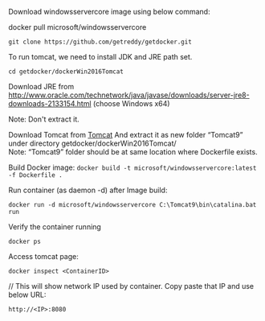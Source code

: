 Download windowsservercore image using below command:

docker pull microsoft/windowsservercore 

`git clone https://github.com/getreddy/getdocker.git`

To run tomcat, we need to install JDK and JRE path set. 

`cd getdocker/dockerWin2016Tomcat`

Download JRE from http://www.oracle.com/technetwork/java/javase/downloads/server-jre8-downloads-2133154.html 
(choose Windows x64)

Note: Don't extract it. 

Download Tomcat from [Tomcat](http://mirrors.advancedhosters.com/apache/tomcat/tomcat-9/v9.0.0.M20/bin/apache-tomcat-9.0.0.M20-windows-x64.zip) 
And extract it as new folder “Tomcat9” under directory getdocker/dockerWin2016Tomcat/  
Note: “Tomcat9” folder should be at same location where Dockerfile exists. 

Build Docker image:
`docker build -t microsoft/windowsservercore:latest -f Dockerfile . `

Run container (as daemon -d) after Image build:

`docker run -d microsoft/windowsservercore C:\Tomcat9\bin\catalina.bat run`

Verify the container running 

`docker ps `

Access tomcat page:

`docker inspect <ContainerID> `

// This will show network IP used by container. Copy paste that IP and use below URL:

`http://<IP>:8080`
